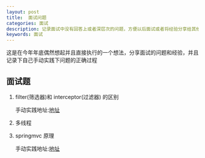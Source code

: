 ```yaml
---
layout: post
title:  面试问题
categories: 面试
description: 记录面试中没有回答上或者深层次的问题，方便以后面试或者将经验分享给其他人
keywords: 面试
---
```


 这是在今年年底偶然想起并且直接执行的一个想法，分享面试的问题和经验，并且记录下自己手动实践下问题的正确过程


## 面试题

   1. filter(筛选器)和 interceptor(过滤器) 的区别
   
      手动实践地址:[地址](https://chinakarl.github.io/2018/12/20/jdbc-mybatis/)
   2. 多线程
   
   3. springmvc 原理
   
      手动实践地址:[地址](https://chinakarl.github.io/2018/12/18/springmvc-source-analysis/)